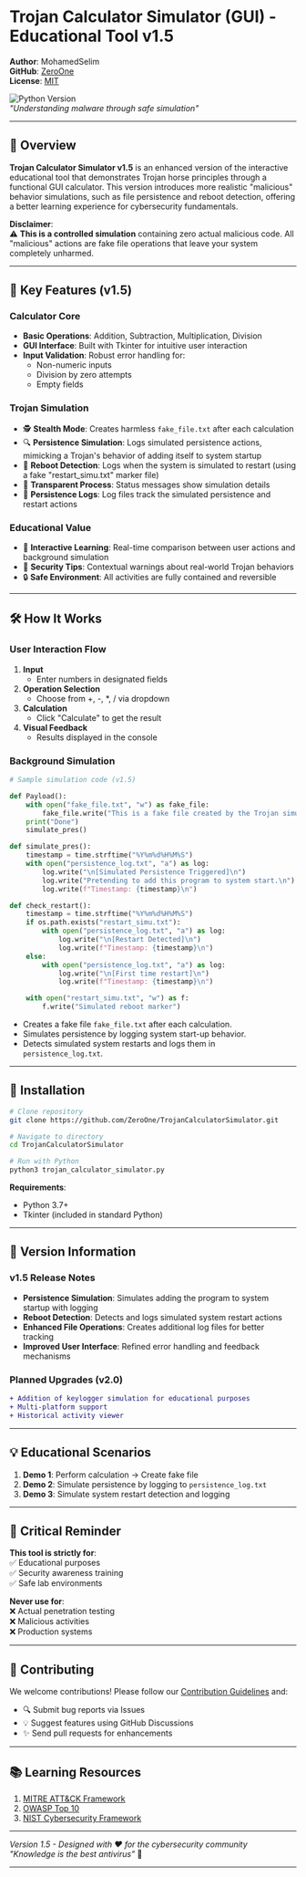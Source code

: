 # Trojan Calculator Simulator (GUI) - Educational Tool v1.5

**Author**: MohamedSelim  
**GitHub**: [ZeroOne](https://github.com/MohamedSelimMah)  
**License**: [MIT](LICENSE)  

![Python Version](https://img.shields.io/badge/Python-3.7%2B-blue)  
*"Understanding malware through safe simulation"*

---

## 📖 Overview

**Trojan Calculator Simulator v1.5** is an enhanced version of the interactive educational tool that demonstrates Trojan horse principles through a functional GUI calculator. This version introduces more realistic "malicious" behavior simulations, such as file persistence and reboot detection, offering a better learning experience for cybersecurity fundamentals.

**Disclaimer**:  
⚠️ **This is a controlled simulation** containing zero actual malicious code. All "malicious" actions are fake file operations that leave your system completely unharmed.

---

## 🎯 Key Features (v1.5)

### Calculator Core
- **Basic Operations**: Addition, Subtraction, Multiplication, Division
- **GUI Interface**: Built with Tkinter for intuitive user interaction
- **Input Validation**: Robust error handling for:
  - Non-numeric inputs
  - Division by zero attempts
  - Empty fields

### Trojan Simulation
- 🕵️ **Stealth Mode**: Creates harmless `fake_file.txt` after each calculation
- 🔍 **Persistence Simulation**: Logs simulated persistence actions, mimicking a Trojan's behavior of adding itself to system startup
- 🚨 **Reboot Detection**: Logs when the system is simulated to restart (using a fake "restart_simu.txt" marker file)
- 📝 **Transparent Process**: Status messages show simulation details
- 📜 **Persistence Logs**: Log files track the simulated persistence and restart actions

### Educational Value
- 🧠 **Interactive Learning**: Real-time comparison between user actions and background simulation
- 📝 **Security Tips**: Contextual warnings about real-world Trojan behaviors
- 🔒 **Safe Environment**: All activities are fully contained and reversible

---

## 🛠️ How It Works

### User Interaction Flow
1. **Input**  
   - Enter numbers in designated fields
2. **Operation Selection**  
   - Choose from +, -, *, / via dropdown
3. **Calculation**  
   - Click "Calculate" to get the result
4. **Visual Feedback**  
   - Results displayed in the console

### Background Simulation
```python
# Sample simulation code (v1.5)

def Payload():
    with open("fake_file.txt", "w") as fake_file:
        fake_file.write("This is a fake file created by the Trojan simulator.")
    print("Done")
    simulate_pres()

def simulate_pres():
    timestamp = time.strftime("%Y%m%d%H%M%S")
    with open("persistence_log.txt", "a") as log:
        log.write("\n[Simulated Persistence Triggered]\n")
        log.write("Pretending to add this program to system start.\n")
        log.write(f"Timestamp: {timestamp}\n")

def check_restart():
    timestamp = time.strftime("%Y%m%d%H%M%S")
    if os.path.exists("restart_simu.txt"):
        with open("persistence_log.txt", "a") as log:
            log.write("\n[Restart Detected]\n")
            log.write(f"Timestamp: {timestamp}\n")
    else:
        with open("persistence_log.txt", "a") as log:
            log.write("\n[First time restart]\n")
            log.write(f"Timestamp: {timestamp}\n")

    with open("restart_simu.txt", "w") as f:
        f.write("Simulated reboot marker")
```
- Creates a fake file `fake_file.txt` after each calculation.
- Simulates persistence by logging system start-up behavior.
- Detects simulated system restarts and logs them in `persistence_log.txt`.

---

## 🚀 Installation

```bash
# Clone repository
git clone https://github.com/ZeroOne/TrojanCalculatorSimulator.git

# Navigate to directory
cd TrojanCalculatorSimulator

# Run with Python
python3 trojan_calculator_simulator.py
```

**Requirements**:  
- Python 3.7+
- Tkinter (included in standard Python)

---

## 📜 Version Information

### v1.5 Release Notes
- **Persistence Simulation**: Simulates adding the program to system startup with logging
- **Reboot Detection**: Detects and logs simulated system restart actions
- **Enhanced File Operations**: Creates additional log files for better tracking
- **Improved User Interface**: Refined error handling and feedback mechanisms

### Planned Upgrades (v2.0)
```diff
+ Addition of keylogger simulation for educational purposes
+ Multi-platform support
+ Historical activity viewer
```

---

## 💡 Educational Scenarios

1. **Demo 1**: Perform calculation → Create fake file
2. **Demo 2**: Simulate persistence by logging to `persistence_log.txt`
3. **Demo 3**: Simulate system restart detection and logging

---

## 🛑 Critical Reminder

**This tool is strictly for**:  
✅ Educational purposes  
✅ Security awareness training  
✅ Safe lab environments  

**Never use for**:  
❌ Actual penetration testing  
❌ Malicious activities  
❌ Production systems  

---

## 🤝 Contributing

We welcome contributions! Please follow our [Contribution Guidelines](CONTRIBUTING.md) and:
- 🔍 Submit bug reports via Issues
- 💡 Suggest features using GitHub Discussions
- ✨ Send pull requests for enhancements

---

## 📚 Learning Resources

1. [MITRE ATT&CK Framework](https://attack.mitre.org/)
2. [OWASP Top 10](https://owasp.org/www-project-top-ten/)
3. [NIST Cybersecurity Framework](https://www.nist.gov/cyberframework)

---

*Version 1.5 - Designed with ❤️ for the cybersecurity community*  
*"Knowledge is the best antivirus"* 🔐

---

